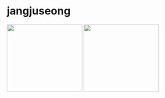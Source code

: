 # jangjuseong

<img height="180em" width="200em" src="https://github-readme-stats.vercel.app/api/top-langs/?username=jangjuseong&layout=compact&theme=holi">
<img height="180em" width="200em" src="https://github-readme-stats.vercel.app/api?username=jangjuseong&show_icons=true&theme=holi">
